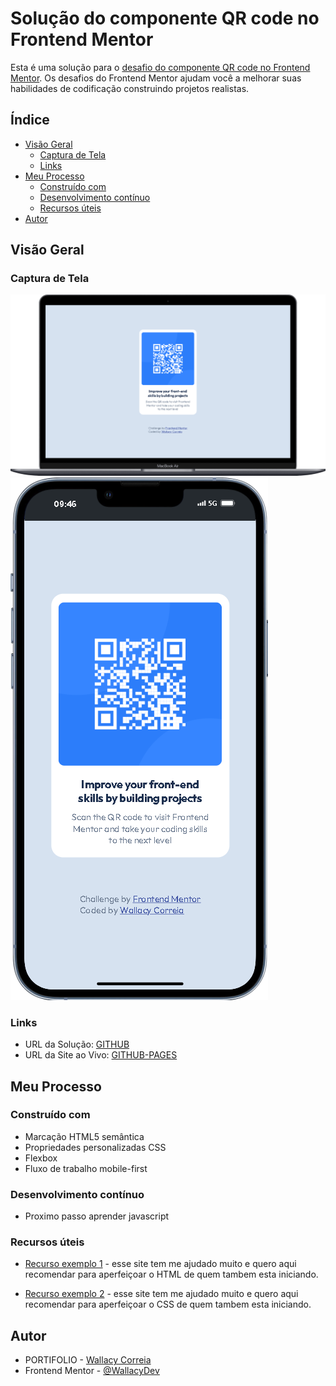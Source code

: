 # Solução do componente QR code no Frontend Mentor

Esta é uma solução para o [desafio do componente QR code no Frontend Mentor](https://www.frontendmentor.io/challenges/qr-code-component-iux_sIO_H). Os desafios do Frontend Mentor ajudam você a melhorar suas habilidades de codificação construindo projetos realistas.

## Índice

- [Visão Geral](#visão-geral)
  - [Captura de Tela](#captura-de-tela)
  - [Links](#links)
- [Meu Processo](#meu-processo)
  - [Construído com](#construído-com)
  - [Desenvolvimento contínuo](#desenvolvimento-contínuo)
  - [Recursos úteis](#recursos-úteis)
- [Autor](#autor)

## Visão Geral

### Captura de Tela

![](./images/Macbook-Air-127.0.0.1.png)
![](./images/iPhone-13-PRO-127.0.0.1.png)

### Links

- URL da Solução: [GITHUB](https://github.com/WallacyDev/Componente-de-c-digo-QR.git)
- URL da Site ao Vivo: [GITHUB-PAGES](https://wallacydev.github.io/Componente-de-c-digo-QR)

## Meu Processo

### Construído com

- Marcação HTML5 semântica
- Propriedades personalizadas CSS
- Flexbox
- Fluxo de trabalho mobile-first

### Desenvolvimento contínuo

- Proximo passo aprender javascript

### Recursos úteis

- [Recurso exemplo 1](https://htmlreference.io/lists/) - esse site tem me ajudado muito e quero aqui recomendar para aperfeiçoar o HTML de quem tambem esta iniciando.

- [Recurso exemplo 2](https://htmlreference.io/lists/) - esse site tem me ajudado muito e quero aqui recomendar para aperfeiçoar o CSS de quem tambem esta iniciando.

## Autor

- PORTIFOLIO - [Wallacy Correia](https://wallacy-dev-fullstack.vercel.app/)
- Frontend Mentor - [@WallacyDev](https://www.frontendmentor.io/profile/WallacyDev)
